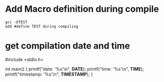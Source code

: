 # Add Macro definition during compile
	gcc -DTEST
	add #define TEST during compiling

	
# get compilation date and time	
#include <stdio.h>

int main()
{
    printf("date: '%s'\n", __DATE__);
    printf("time: '%s'\n", __TIME__);
    printf("timestamp: '%s'\n", __TIMESTAMP__);
}